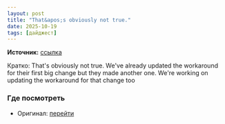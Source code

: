 ```yaml
---
layout: post
title: "That&apos;s obviously not true."
date: 2025-10-19
tags: [дайджест]
---
```


**Источник:** [ссылка](https://t.me/StockSubmitter/154374)

Кратко: That's obviously not true. 
We've already updated the workaround for their first big change but they made another one. We're working on updating the workaround for that change too

### Где посмотреть
- Оригинал: [перейти]({link})
